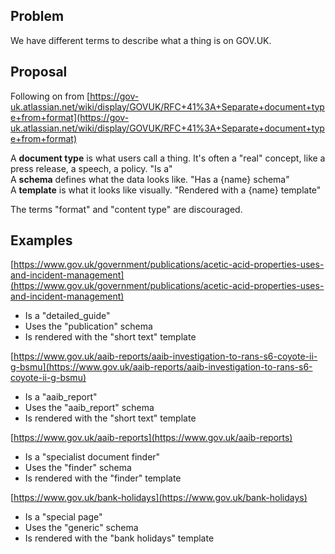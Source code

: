## Problem

We have different terms to describe what a thing is on GOV.UK.

## Proposal

Following on from [https://gov-uk.atlassian.net/wiki/display/GOVUK/RFC+41%3A+Separate+document+type+from+format](https://gov-uk.atlassian.net/wiki/display/GOVUK/RFC+41%3A+Separate+document+type+from+format)

A **document type** is what users call a thing. It's often a "real" concept, like a press release, a speech, a policy. "Is a"  
A **schema** defines what the data looks like.&nbsp;"Has a {name} schema"  
A **template** is what it looks like visually. "Rendered with a&nbsp;{name} template"

The terms "format" and "content type" are discouraged.

## Examples

[https://www.gov.uk/government/publications/acetic-acid-properties-uses-and-incident-management](https://www.gov.uk/government/publications/acetic-acid-properties-uses-and-incident-management)

- Is a "detailed\_guide"  
- Uses the "publication" schema  
- Is rendered with the "short text" template

[https://www.gov.uk/aaib-reports/aaib-investigation-to-rans-s6-coyote-ii-g-bsmu](https://www.gov.uk/aaib-reports/aaib-investigation-to-rans-s6-coyote-ii-g-bsmu)

- Is a "aaib\_report"  
- Uses the "aaib\_report" schema  
- Is rendered with the "short text" template

[https://www.gov.uk/aaib-reports](https://www.gov.uk/aaib-reports)

- Is a "specialist document finder"  
- Uses the "finder" schema  
- Is rendered with the "finder" template

[https://www.gov.uk/bank-holidays](https://www.gov.uk/bank-holidays)

- Is a "special page"  
- Uses the "generic" schema  
- Is rendered with the "bank holidays" template

